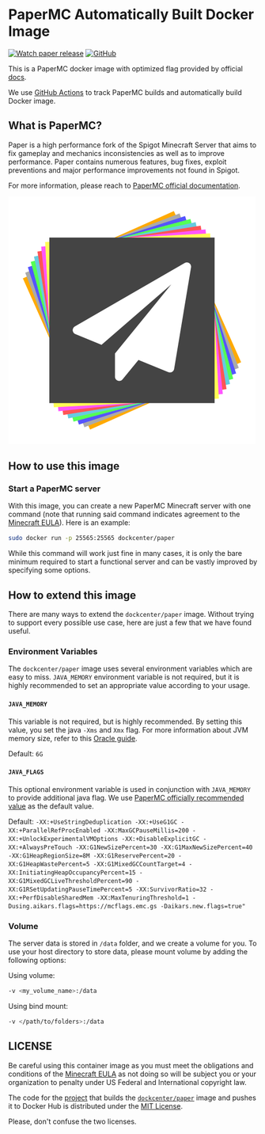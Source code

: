# PaperMC Automatically Built Docker Image

[![Watch paper release](https://github.com/dockcenter/paper/actions/workflows/watch-releases.yaml/badge.svg?branch=main&event=schedule)](https://github.com/dockcenter/paper/actions/workflows/watch-releases.yaml)
[![GitHub](https://img.shields.io/github/license/dockcenter/paper?color=informational)](https://github.com/dockcenter/paper/blob/main/LICENSE)

This is a PaperMC docker image with optimized flag provided by official [docs](https://docs.papermc.io/paper/aikars-flags).

We use [GitHub Actions](https://github.com/dockcenter/paper/actions) to track PaperMC builds and automatically build Docker image.

## What is PaperMC?

Paper is a high performance fork of the Spigot Minecraft Server that aims to fix gameplay and mechanics inconsistencies as well as to improve performance. 
Paper contains numerous features, bug fixes, exploit preventions and major performance improvements not found in Spigot.

For more information, please reach to [PaperMC official documentation](https://docs.papermc.io/paper/getting-started).

![PaperMC](assets/paper.png)

## How to use this image

### Start a PaperMC server

With this image, you can create a new PaperMC Minecraft server with one command (note that running said command indicates agreement to the [Minecraft EULA](https://www.minecraft.net/en-us/eula)). 
Here is an example:

```bash
sudo docker run -p 25565:25565 dockcenter/paper
```

While this command will work just fine in many cases, it is only the bare minimum required to start a functional server and can be vastly improved by specifying some options.

## How to extend this image

There are many ways to extend the `dockcenter/paper` image. Without trying to support every possible use case, here are just a few that we have found useful.

### Environment Variables

The `dockcenter/paper` image uses several environment variables which are easy to miss. 
`JAVA_MEMORY` environment variable is not required, but it is highly recommended to set an appropriate value according to your usage.

#### `JAVA_MEMORY`

This variable is not required, but is highly recommended.
By setting this value, you set the java `-Xms` and `Xmx` flag. 
For more information about JVM memory size, refer to this [Oracle guide](https://docs.oracle.com/cd/E21764_01/web.1111/e13814/jvm_tuning.htm#PERFM160).

Default: `6G`

#### `JAVA_FLAGS`

This optional environment variable is used in conjunction with `JAVA_MEMORY` to provide additional java flag. 
We use [PaperMC officially recommended value](https://docs.papermc.io/paper/aikars-flags) as the default value.

Default: `-XX:+UseStringDeduplication -XX:+UseG1GC -XX:+ParallelRefProcEnabled -XX:MaxGCPauseMillis=200 -XX:+UnlockExperimentalVMOptions -XX:+DisableExplicitGC -XX:+AlwaysPreTouch -XX:G1NewSizePercent=30 -XX:G1MaxNewSizePercent=40 -XX:G1HeapRegionSize=8M -XX:G1ReservePercent=20 -XX:G1HeapWastePercent=5 -XX:G1MixedGCCountTarget=4 -XX:InitiatingHeapOccupancyPercent=15 -XX:G1MixedGCLiveThresholdPercent=90 -XX:G1RSetUpdatingPauseTimePercent=5 -XX:SurvivorRatio=32 -XX:+PerfDisableSharedMem -XX:MaxTenuringThreshold=1 -Dusing.aikars.flags=https://mcflags.emc.gs -Daikars.new.flags=true"`

### Volume

The server data is stored in `/data` folder, and we create a volume for you.
To use your host directory to store data, please mount volume by adding the following options:

Using volume:
```bash
-v <my_volume_name>:/data
```

Using bind mount:
```bash
-v </path/to/folders>:/data
```

## LICENSE

Be careful using this container image as you must meet the obligations and conditions of the [Minecraft EULA](https://www.minecraft.net/en-us/eula) as not doing so will be subject you or your organization to penalty under US Federal and International copyright law.

The code for the [project](https://github.com/dockcenter/paper) that builds the [`dockcenter/paper`](https://hub.docker.com/r/dockcenter/paper) image and pushes it to Docker Hub is distributed under the [MIT License](https://github.com/dockcenter/paper/blob/main/LICENSE).

Please, don't confuse the two licenses.